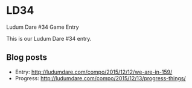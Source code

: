 # LD34

Ludum Dare #34 Game Entry

This is our Ludum Dare #34 entry.

## Blog posts

- Entry: http://ludumdare.com/compo/2015/12/12/we-are-in-159/
- Progress: http://ludumdare.com/compo/2015/12/13/progress-things/
